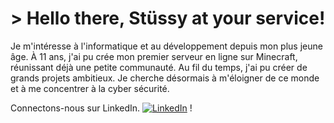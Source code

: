 # > Hello there, Stüssy at your service!

Je m'intéresse à l'informatique et au développement depuis mon plus jeune âge. À 11 ans, j'ai pu crée mon premier serveur en ligne sur Minecraft,
réunissant déjà une petite communauté. Au fil du temps, j'ai pu créer de grands projets ambitieux. Je cherche désormais à m'éloigner de ce monde
et à me concentrer à la cyber sécurité.

Connectons-nous sur LinkedIn.
[![LinkedIn](https://img.shields.io/badge/LinkedIn-blue?logo=linkedin)](https://www.linkedin.com/in/ilyesamiri/) !
